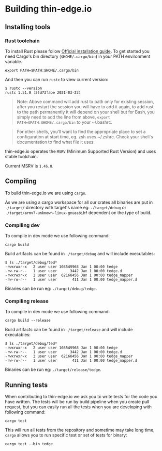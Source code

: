 # Building thin-edge.io

## Installing tools

### Rust toolchain

To install Rust please follow [Official installation guide](https://www.rust-lang.org/tools/install).
To get started you need Cargo's bin directory (`$HOME/.cargo/bin`) in your PATH
environment variable.

```shell
export PATH=$PATH:$HOME/.cargo/bin
```

And then you can run `rustc` to view current version:

```shell
$ rustc --version
rustc 1.51.0 (2fd73fabe 2021-03-23)
```

> Note: Above command will add rust to path only for existing session,
> after you restart the session you will have to add it again,
> to add rust to the path permanently it will depend on your shell but for Bash,
> you simply need to add the line from above, `export PATH=$PATH:$HOME/.cargo/bin` to your ~/.bashrc.

> For other shells, you'll want to find the appropriate place to set a configuration at start time,
> eg. zsh uses ~/.zshrc. Check your shell's documentation to find what file it uses.

thin-edge.io operates the `MSRV` (Minimum Supported Rust Version) and uses stable toolchain.

Current MSRV is `1.46.0`.

## Compiling

To build thin-edge.io we are using `cargo`.

As we are using a cargo workspace for all our crates all binaries are put in `./target/` directory with target's name eg: `./target/debug` or `./target/armv7-unknown-linux-gnueabihf` dependent on the type of build.

### Compiling dev

To compile in dev mode we use following command:

```shell
cargo build
```

Build artifacts can be found in `./target/debug` and will include executables:

```shell
$ ls ./target/debug/ted*
-rwxrwxr-x   2 user user 108549968 Jan 1 00:00 tedge
-rw-rw-r--   1 user user      3442 Jan 1 00:00 tedge.d
-rwxrwxr-x   2 user user  62168456 Jan 1 00:00 tedge_mapper
-rw-rw-r--   1 user user       411 Jan 1 00:00 tedge_mapper.d
```

Binaries can be run eg: `./target/debug/tedge`.

### Compiling release

To compile in dev mode we use following command:

```shell
cargo build --release
```

Build artifacts can be found in `./target/release` and will include executables:

```shell
$ ls ./target/debug/ted*
-rwxrwxr-x   2 user user 108549968 Jan 1 00:00 tedge
-rw-rw-r--   1 user user      3442 Jan 1 00:00 tedge.d
-rwxrwxr-x   2 user user  62168456 Jan 1 00:00 tedge_mapper
-rw-rw-r--   1 user user       411 Jan 1 00:00 tedge_mapper.d
```

Binaries can be run eg: `./target/release/tedge`.

## Running tests

When contributing to thin-edge.io we ask you to write tests for the code you have written. The tests will be run by build pipeline when you create pull request, but you can easily run all the tests when you are developing with following command:

```shell
cargo test
```

This will run all tests from the repository and sometime may take long time, `cargo` allows you to run specific test or set of tests for binary:

```shell
cargo test --bin tedge
```
